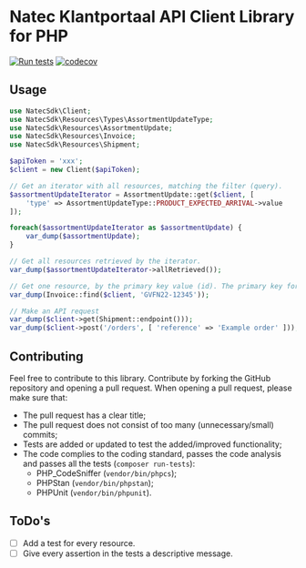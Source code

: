 # Natec Klantportaal API Client Library for PHP


[![Run tests](https://github.com/jhoffland/natec-php-sdk/actions/workflows/testing.yml/badge.svg)](https://github.com/jhoffland/natec-php-sdk/actions/workflows/testing.yml)
[![codecov](https://codecov.io/gh/jhoffland/natec-php-sdk/branch/main/graph/badge.svg?token=L2QKKTY5G4)](https://codecov.io/gh/jhoffland/natec-php-sdk)

## Usage

```php
use NatecSdk\Client;
use NatecSdk\Resources\Types\AssortmentUpdateType;
use NatecSdk\Resources\AssortmentUpdate;
use NatecSdk\Resources\Invoice;
use NatecSdk\Resources\Shipment;

$apiToken = 'xxx';
$client = new Client($apiToken);

// Get an iterator with all resources, matching the filter (query).
$assortmentUpdateIterator = AssortmentUpdate::get($client, [
    'type' => AssortmentUpdateType::PRODUCT_EXPECTED_ARRIVAL->value
]);

foreach($assortmentUpdateIterator as $assortmentUpdate) {
    var_dump($assortmentUpdate);
}

// Get all resources retrieved by the iterator.
var_dump($assortmentUpdateIterator->allRetrieved());

// Get one resource, by the primary key value (id). The primary key for e.g. invoices is documentNo.
var_dump(Invoice::find($client, 'GVFN22-12345'));

// Make an API request
var_dump($client->get(Shipment::endpoint()));
var_dump($client->post('/orders', [ 'reference' => 'Example order' ]));
```


## Contributing

Feel free to contribute to this library. Contribute by forking the GitHub repository and opening a pull request.
When opening a pull request, please make sure that:

* The pull request has a clear title;
* The pull request does not consist of too many (unnecessary/small) commits;
* Tests are added or updated to test the added/improved functionality;
* The code complies to the coding standard, passes the code analysis and passes all the tests (`composer run-tests`):
  * PHP_CodeSniffer (`vendor/bin/phpcs`);
  * PHPStan (`vendor/bin/phpstan`);
  * PHPUnit (`vendor/bin/phpunit`).


## ToDo's

- [ ] Add a test for every resource.
- [ ] Give every assertion in the tests a descriptive message.
